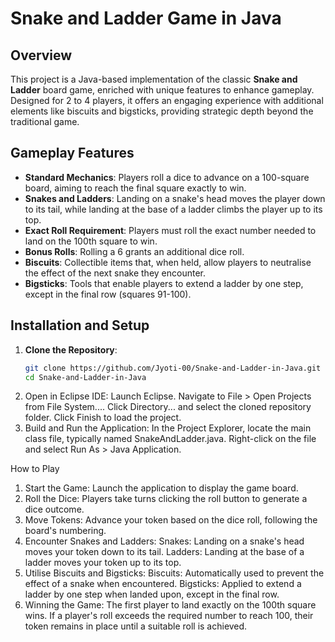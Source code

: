 # Snake and Ladder Game in Java

## Overview

This project is a Java-based implementation of the classic **Snake and Ladder** board game, enriched with unique features to enhance gameplay. Designed for 2 to 4 players, it offers an engaging experience with additional elements like biscuits and bigsticks, providing strategic depth beyond the traditional game.

## Gameplay Features

- **Standard Mechanics**: Players roll a dice to advance on a 100-square board, aiming to reach the final square exactly to win.
- **Snakes and Ladders**: Landing on a snake's head moves the player down to its tail, while landing at the base of a ladder climbs the player up to its top.
- **Exact Roll Requirement**: Players must roll the exact number needed to land on the 100th square to win.
- **Bonus Rolls**: Rolling a 6 grants an additional dice roll.
- **Biscuits**: Collectible items that, when held, allow players to neutralise the effect of the next snake they encounter.
- **Bigsticks**: Tools that enable players to extend a ladder by one step, except in the final row (squares 91-100).

## Installation and Setup

1. **Clone the Repository**:
   ```bash
   git clone https://github.com/Jyoti-00/Snake-and-Ladder-in-Java.git
   cd Snake-and-Ladder-in-Java
   
2. Open in Eclipse IDE:
Launch Eclipse.
Navigate to File > Open Projects from File System....
Click Directory... and select the cloned repository folder.
Click Finish to load the project.
3. Build and Run the Application:
In the Project Explorer, locate the main class file, typically named SnakeAndLadder.java.
Right-click on the file and select Run As > Java Application.

How to Play

1. Start the Game: Launch the application to display the game board.
2. Roll the Dice: Players take turns clicking the roll button to generate a dice outcome.
3. Move Tokens: Advance your token based on the dice roll, following the board's numbering.
4. Encounter Snakes and Ladders:
Snakes: Landing on a snake's head moves your token down to its tail.
Ladders: Landing at the base of a ladder moves your token up to its top.
5. Utilise Biscuits and Bigsticks:
Biscuits: Automatically used to prevent the effect of a snake when encountered.
Bigsticks: Applied to extend a ladder by one step when landed upon, except in the final row.
6. Winning the Game: The first player to land exactly on the 100th square wins. If a player's roll exceeds the required number to reach 100, their token remains in place until a suitable roll is achieved.

